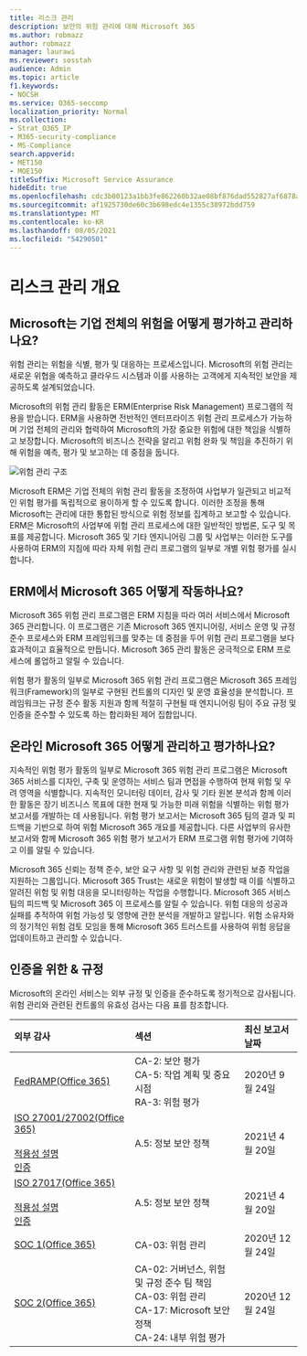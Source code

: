 ```yaml
---
title: 리스크 관리
description: 보안의 위험 관리에 대해 Microsoft 365
ms.author: robmazz
author: robmazz
manager: laurawi
ms.reviewer: sosstah
audience: Admin
ms.topic: article
f1.keywords:
- NOCSH
ms.service: O365-seccomp
localization_priority: Normal
ms.collection:
- Strat_O365_IP
- M365-security-compliance
- MS-Compliance
search.appverid:
- MET150
- MOE150
titleSuffix: Microsoft Service Assurance
hideEdit: true
ms.openlocfilehash: cdc3b00123a1bb3fe862260b32ae08bf876dad552827af6878a9c65f4b33b75c
ms.sourcegitcommit: af1925730de60c3b698edc4e1355c38972bdd759
ms.translationtype: MT
ms.contentlocale: ko-KR
ms.lasthandoff: 08/05/2021
ms.locfileid: "54290501"
---
```

# <a name="risk-management-overview"></a>리스크 관리 개요

## <a name="how-does-microsoft-assess-and-manage-risk-across-the-enterprise"></a>Microsoft는 기업 전체의 위험을 어떻게 평가하고 관리하나요?

위험 관리는 위험을 식별, 평가 및 대응하는 프로세스입니다. Microsoft의 위험 관리는 새로운 위협을 예측하고 클라우드 시스템과 이를 사용하는 고객에게 지속적인 보안을 제공하도록 설계되었습니다.

Microsoft의 위험 관리 활동은 ERM(Enterprise Risk Management) 프로그램의 적용을 받습니다. ERM을 사용하면 전반적인 엔터프라이즈 위험 관리 프로세스가 가능하며 기업 전체의 관리와 협력하여 Microsoft의 가장 중요한 위험에 대한 책임을 식별하고 보장합니다. Microsoft의 비즈니스 전략을 알리고 위험 완화 및 책임을 추진하기 위해 위험을 예측, 평가 및 보고하는 데 중점을 둡니다.

![위험 관리 구조](../media/assurance-risk-management-structure.png)

Microsoft ERM은 기업 전체의 위험 관리 활동을 조정하여 사업부가 일관되고 비교적인 위험 평가를 독립적으로 용이하게 할 수 있도록 합니다. 이러한 조정을 통해 Microsoft는 관리에 대한 통합된 방식으로 위험 정보를 집계하고 보고할 수 있습니다. ERM은 Microsoft의 사업부에 위험 관리 프로세스에 대한 일반적인 방법론, 도구 및 목표를 제공합니다. Microsoft 365 및 기타 엔지니어링 그룹 및 사업부는 이러한 도구를 사용하여 ERM의 지침에 따라 자체 위험 관리 프로그램의 일부로 개별 위험 평가를 실시합니다.

## <a name="how-does-microsoft-365-work-with-erm"></a>ERM에서 Microsoft 365 어떻게 작동하나요?

Microsoft 365 위험 관리 프로그램은 ERM 지침을 따라 여러 서비스에서 Microsoft 365 관리합니다. 이 프로그램은 기존 Microsoft 365 엔지니어링, 서비스 운영 및 규정 준수 프로세스와 ERM 프레임워크를 맞추는 데 중점을 두어 위험 관리 프로그램을 보다 효과적이고 효율적으로 만듭니다. Microsoft 365 관리 활동은 궁극적으로 ERM 프로세스에 롤업하고 알릴 수 있습니다.

위험 평가 활동의 일부로 Microsoft 365 위험 관리 프로그램은 Microsoft 365 프레임워크(Framework)의 일부로 구현된 컨트롤의 디자인 및 운영 효율성을 분석합니다. 프레임워크는 규정 준수 활동 지원과 함께 적절히 구현될 때 엔지니어링 팀이 주요 규정 및 인증을 준수할 수 있도록 하는 합리화된 제어 집합입니다.

## <a name="how-does-microsoft-365-manage-and-assess-risk-in-its-online-services"></a>온라인 Microsoft 365 어떻게 관리하고 평가하나요?

지속적인 위험 평가 활동의 일부로 Microsoft 365 위험 관리 프로그램은 Microsoft 365 서비스를 디자인, 구축 및 운영하는 서비스 팀과 면접을 수행하여 현재 위험 및 우려 영역을 식별합니다. 지속적인 모니터링 데이터, 감사 및 기타 원본 분석과 함께 이러한 활동은 장기 비즈니스 목표에 대한 현재 및 가능한 미래 위험을 식별하는 위험 평가 보고서를 개발하는 데 사용됩니다. 위험 평가 보고서는 Microsoft 365 팀의 결과 및 피드백을 기반으로 하여 위험 Microsoft 365 개요를 제공합니다. 다른 사업부의 유사한 보고서와 함께 Microsoft 365 위험 평가 보고서가 ERM 프로그램 위험 평가에 기여하고 이를 알릴 수 있습니다.

Microsoft 365 신뢰는 정책 준수, 보안 요구 사항 및 위험 관리와 관련된 보증 작업을 지원하는 그룹입니다. Microsoft 365 Trust는 새로운 위험이 발생할 때 이를 식별하고 알려진 위험 및 위험 대응을 모니터링하는 작업을 수행합니다. Microsoft 365 서비스 팀의 피드백 및 Microsoft 365 이 프로세스를 알릴 수 있습니다. 위험 대응의 성공과 실패를 추적하여 위험 가능성 및 영향에 관한 분석을 개발하고 알립니다. 위험 소유자와의 정기적인 위험 검토 모임을 통해 Microsoft 365 트러스트를 사용하여 위험 응답을 업데이트하고 관리할 수 있습니다.

## <a name="related-external-regulations--certifications"></a>인증을 위한 & 규정

Microsoft의 온라인 서비스는 외부 규정 및 인증을 준수하도록 정기적으로 감사됩니다. 위험 관리와 관련된 컨트롤의 유효성 검사는 다음 표를 참조합니다.

| **외부 감사** | **섹션** | **최신 보고서 날짜** |
|:--------------------|:------------|:-----------------------|
| [FedRAMP(Office 365)](https://compliance.microsoft.com/compliancemanager) | CA-2: 보안 평가 <br> CA-5: 작업 계획 및 중요 시점 <br> RA-3: 위험 평가 | 2020년 9월 24일 |
| [ISO 27001/27002(Office 365)](https://servicetrust.microsoft.com/ViewPage/MSComplianceGuideV3?command=Download&downloadType=Document&downloadId=8d625374-4f2d-49f8-9d37-a4281ba98222&tab=7027ead0-3d6b-11e9-b9e1-290b1eb4cdeb&docTab=7027ead0-3d6b-11e9-b9e1-290b1eb4cdeb_ISO_Reports) <br><br> [적용성 설명](https://servicetrust.microsoft.com/ViewPage/MSComplianceGuideV3?command=Download&downloadType=Document&downloadId=c0df4ce8-c77e-4183-84eb-c8688470d8b1&tab=7027ead0-3d6b-11e9-b9e1-290b1eb4cdeb&docTab=7027ead0-3d6b-11e9-b9e1-290b1eb4cdeb_ISO_Reports) <br> [인증](https://servicetrust.microsoft.com/ViewPage/MSComplianceGuideV3?command=Download&downloadType=Document&downloadId=1e84a14a-2468-45ac-9412-5e53250d57ec&tab=7027ead0-3d6b-11e9-b9e1-290b1eb4cdeb&docTab=7027ead0-3d6b-11e9-b9e1-290b1eb4cdeb_ISO_Reports) | A.5: 정보 보안 정책 | 2021년 4월 20일 |
| [ISO 27017(Office 365)](https://servicetrust.microsoft.com/ViewPage/MSComplianceGuideV3?command=Download&downloadType=Document&downloadId=8d625374-4f2d-49f8-9d37-a4281ba98222&tab=7027ead0-3d6b-11e9-b9e1-290b1eb4cdeb&docTab=7027ead0-3d6b-11e9-b9e1-290b1eb4cdeb_ISO_Reports) <br><br> [적용성 설명](https://servicetrust.microsoft.com/ViewPage/MSComplianceGuideV3?command=Download&downloadType=Document&downloadId=c0df4ce8-c77e-4183-84eb-c8688470d8b1&tab=7027ead0-3d6b-11e9-b9e1-290b1eb4cdeb&docTab=7027ead0-3d6b-11e9-b9e1-290b1eb4cdeb_ISO_Reports) <br> [인증](https://servicetrust.microsoft.com/ViewPage/MSComplianceGuideV3?command=Download&downloadType=Document&downloadId=70de0999-5451-43a3-9ef4-761e8fbfb1a3&tab=7027ead0-3d6b-11e9-b9e1-290b1eb4cdeb&docTab=7027ead0-3d6b-11e9-b9e1-290b1eb4cdeb_ISO_Reports) | A.5: 정보 보안 정책 | 2021년 4월 20일 |
| [SOC 1(Office 365)](https://servicetrust.microsoft.com/ViewPage/MSComplianceGuideV3?command=Download&downloadType=Document&downloadId=90df3f9c-3aaf-4dbf-99d0-ca9f2991721b&tab=7027ead0-3d6b-11e9-b9e1-290b1eb4cdeb&docTab=7027ead0-3d6b-11e9-b9e1-290b1eb4cdeb_SOC_%2F_SSAE_16_Reports) | CA-03: 위험 관리 | 2020년 12월 24일 |
| [SOC 2(Office 365)](https://servicetrust.microsoft.com/ViewPage/MSComplianceGuideV3?command=Download&downloadType=Document&downloadId=a73c1738-7892-42b7-acd3-87b6371c53f6&tab=7027ead0-3d6b-11e9-b9e1-290b1eb4cdeb&docTab=7027ead0-3d6b-11e9-b9e1-290b1eb4cdeb_SOC_%2F_SSAE_16_Reports) | CA-02: 거버넌스, 위험 및 규정 준수 팀 책임 <br> CA-03: 위험 관리 <br> CA-17: Microsoft 보안 정책 <br> CA-24: 내부 위험 평가 | 2020년 12월 24일 |
